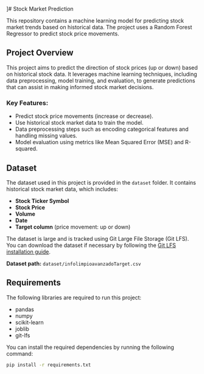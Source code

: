 ]# Stock Market Prediction

This repository contains a machine learning model for predicting stock market trends based on historical data. The project uses a Random Forest Regressor to predict stock price movements.

## Project Overview

This project aims to predict the direction of stock prices (up or down) based on historical stock data. It leverages machine learning techniques, including data preprocessing, model training, and evaluation, to generate predictions that can assist in making informed stock market decisions.

### Key Features:
- Predict stock price movements (increase or decrease).
- Use historical stock market data to train the model.
- Data preprocessing steps such as encoding categorical features and handling missing values.
- Model evaluation using metrics like Mean Squared Error (MSE) and R-squared.

## Dataset

The dataset used in this project is provided in the `dataset` folder. It contains historical stock market data, which includes:
- **Stock Ticker Symbol**
- **Stock Price**
- **Volume**
- **Date**
- **Target column** (price movement: up or down)

The dataset is large and is tracked using Git Large File Storage (Git LFS). You can download the dataset if necessary by following the [Git LFS installation guide](https://git-lfs.github.com/).

**Dataset path:** `dataset/infolimpioavanzadoTarget.csv`

## Requirements

The following libraries are required to run this project:

- pandas
- numpy
- scikit-learn
- joblib
- git-lfs

You can install the required dependencies by running the following command:

```bash
pip install -r requirements.txt
